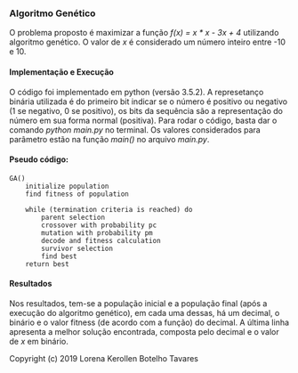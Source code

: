 ### Algoritmo Genético

O problema proposto é maximizar a função *f(x) = x * x - 3x + 4* utilizando algoritmo genético. O valor de *x* é considerado um número inteiro entre -10 e 10.


#### Implementação e Execução

O código foi implementado em python (versão 3.5.2). A represetanço binária utilizada é do primeiro bit indicar se o número é positivo ou negativo (1 se negativo, 0 se positivo), os bits da sequência são a representação do número em sua forma normal (positiva). Para rodar o código, basta dar o comando *python main.py* no terminal. Os valores considerados para parâmetro estão na função *main()* no arquivo *main.py*.

#### Pseudo código:

```
GA()
    initialize population
    find fitness of population
   
    while (termination criteria is reached) do
        parent selection
        crossover with probability pc
        mutation with probability pm
        decode and fitness calculation
        survivor selection
        find best
    return best
```

#### Resultados

Nos resultados, tem-se a população inicial e a população final (após a execução do algoritmo genético), em cada uma dessas, há um decimal, o binário e o valor fitness (de acordo com a função) do decimal. A última linha apresenta a melhor solução encontrada, composta pelo decimal e o valor de *x* em binário.

Copyright (c) 2019 Lorena Kerollen Botelho Tavares
